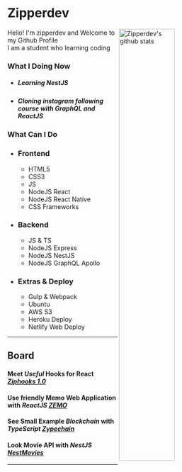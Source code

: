 # Zipperdev

<img align="right" alt="Zipperdev's github stats" width="50%" src="https://github-readme-stats.vercel.app/api?username=zipperdev&show_icons=true">

Hello! I'm zipperdev and Welcome to my Github Profile<br/>
I am a student who learning coding

### What I Doing Now
- ##### Learning NestJS
- ##### Cloning instagram following course with GraphQL and ReactJS

### What Can I Do

- ### Frontend
  - HTML5
  - CSS3
  - JS
  - NodeJS React
  - NodeJS React Native
  - CSS Frameworks
- ### Backend
  - JS & TS
  - NodeJS Express
  - NodeJS NestJS
  - NodeJS GraphQL Apollo
- ### Extras & Deploy
  - Gulp & Webpack
  - Ubuntu
  - AWS S3
  - Heroku Deploy
  - Netlify Web Deploy

---
  
## Board

#### Meet _Useful_ Hooks for React [_Ziphooks 1.0_](https://www.npmjs.com/org/ziphooks)
#### Use friendly Memo Web Application with _ReactJS_ [_ZEMO_](https://github.com/zipperdev/Zemo)
#### See Small Example _Blockchain_ with _TypeScript_ [_Zypechain_](https://github.com/zipperdev/Zypechain)
#### Look Movie API with _NestJS_ [_NestMovies_](https://github.com/zipperdev/NestMovies)

---
